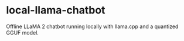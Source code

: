 # local-llama-chatbot
Offline LLaMA 2 chatbot running locally with llama.cpp and a quantized GGUF model.

